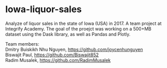 # Iowa-liquor-sales
Analyze of liquor sales in the state of Iowa (USA) in 2017.
A team project at Integrify Academy.
The goal of the proejct was working on a 500+MB dataset using the Dask library, as well as Pandas and Plotly. 

Team members:  
Dmitry Buiskikh
Nhu Nguyen, https://github.com/joycenhunguyen     
Biswajit Paul, https://github.com/Biswajit852     
Radim Musalek, https://github.com/RadimMusalek
